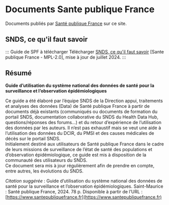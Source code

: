 # Documents Sante publique France
<!-- SPDX-License-Identifier: MPL-2.0 -->

Documents publiés par [Santé publique France](../glossaire/SpF.md) sur ce site.

## SNDS, ce qu'il faut savoir

::: Guide de SPF à télécharger
Télécharger [SNDS, ce qu'il faut savoir](/files/Sante_publique_France/2024_07_GUIDE_SNDS_SpFrance_MPL-2.0.pdf) [Sante publique France - MPL-2.0], mise à jour de juillet 2024.
:::

## Résumé 

**Guide d’utilisation du système national des données de santé pour la surveillance et l’observation épidémiologiques**

Ce guide a été élaboré par l’équipe SNDS de la Direction appui, traitements et analyses des données (Data) de Santé publique France à partir de documents déjà existants (communiqués ou documents de formation du portail SNDS, documentation collaborative du SNDS du Health Data Hub, questions/réponses des forums…) et du retour d’expérience de l’utilisation des données par les auteurs. Il n‘est pas exhaustif mais se veut une aide à l’utilisation des données du DCIR, du PMSI et des causes médicales de décès sur le portail SNDS.  
Initialement destiné aux utilisateurs de Santé publique France dans le cadre de leurs missions de surveillance de l’état de santé des populations et d’observation épidémiologique, ce guide est mis à disposition de la communauté des utilisateurs du SNDS.  
Ce document sera mis à jour régulièrement afin de prendre en compte, entre autres, les évolutions du SNDS.

*Citation suggérée* : Guide d’utilisation du système national des données de santé pour la surveillance et l’observation épidémiologiques. Saint-Maurice : Santé publique France, 2024. 78 p. Disponible à partir de l’URL : [https://www.santepubliquefrance.fr](https://www.santepubliquefrance.fr)  